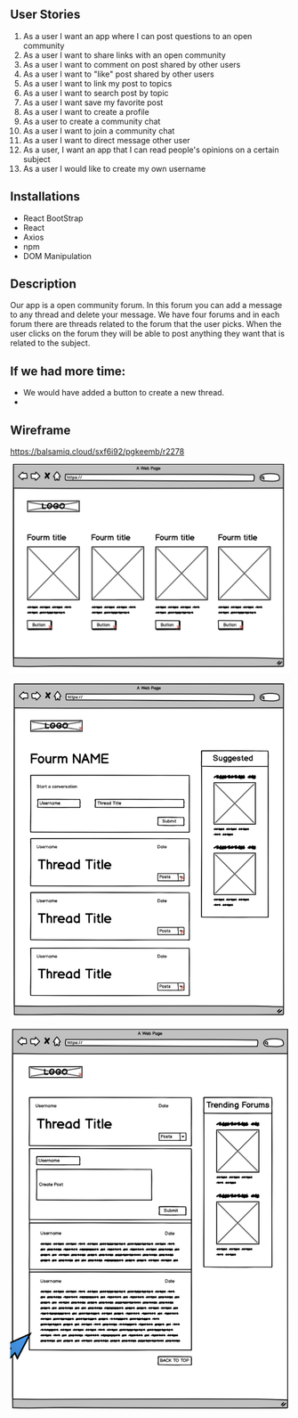 ## User Stories
1. As a user I want an app where I can post questions to an open community
2. As a user I want to share links with an open community
3. As a user I want to comment on post shared by other users
4. As a user I want to "like" post shared by other users
5. As a user I want to link my post to topics
6. As a user I want to search post by topic
7. As a user I want save my favorite post
8. As a user I want to create a profile
9. As a user to create a community chat
10. As a user I want to join a community chat
11. As a user I want to direct message other user
12. As a user, I want an app that I can read people's opinions on a certain subject
13. As a user I would like to create my own username

## Installations
- React BootStrap
- React
- Axios
- npm
- DOM Manipulation

## Description
Our app is a open community forum. In this forum you can add a message to any thread and delete your message. We have four forums and in each forum there are threads related to the forum that the user picks. When the user clicks on the forum they will be able to post anything they want that is related to the subject. 

## If we had more time:
- We would have added a button to create a new thread. 
- 

## Wireframe

https://balsamiq.cloud/sxf6i92/pgkeemb/r2278

![](./wireframe1.png)

![](./wireframe3.png)

![](./wireframe2.png)



